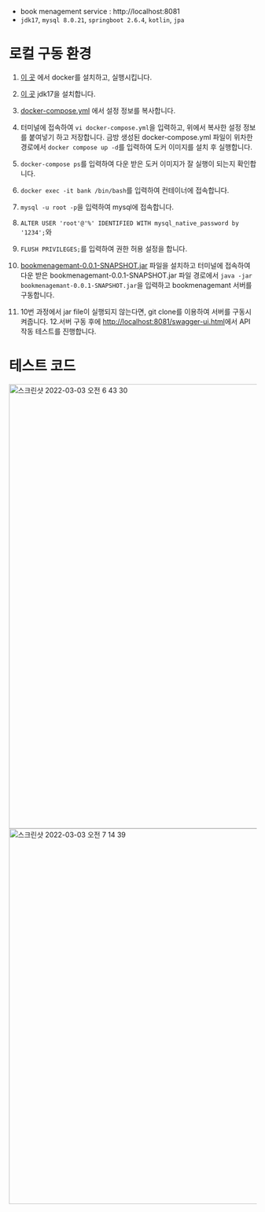 - book menagement service : http://localhost:8081
- `jdk17`, `mysql 8.0.21`, `springboot 2.6.4`, `kotlin`, `jpa`

# 로컬 구동 환경

1. [이 곳](https://www.docker.com/products/docker-desktop) 에서 docker를 설치하고, 실행시킵니다.
2. [이 곳](https://www.oracle.com/java/technologies/downloads/#jdk17-mac) jdk17을 설치합니다.
3. [docker-compose.yml](https://github.com/HyungilJung/book-menagement/blob/master/docker-compose.yml) 에서 설정 정보를 복사합니다.
4. 터미널에 접속하여 `vi docker-compose.yml`을 입력하고, 위에서 복사한 설정 정보를 붙여넣기 하고 저장합니다. 금방 생성된 docker-compose.yml 파일이 위차한 경로에서 `docker compose up -d`를 입력하여 도커 이미지를 설치 후 실행합니다.
5. `docker-compose ps`를 입력하여 다운 받은 도커 이미지가 잘 실행이 되는지 확인합니다.
6. `docker exec -it bank /bin/bash`를 입력하여 컨테이너에 접속합니다.
7. `mysql -u root -p`을 입력하여 mysql에 접속합니다.
8. `ALTER USER 'root'@'%' IDENTIFIED WITH mysql_native_password by '1234';`와
9. `FLUSH PRIVILEGES;`를 입력하여 권한 허용 설정을 합니다.

10. [bookmenagemant-0.0.1-SNAPSHOT.jar](https://github.com/HyungilJung/book-menagement/raw/master/libs/bookmenagemant-0.0.1-SNAPSHOT.jar) 파일을 설치하고 터미널에 접속하여 다운 받은 bookmenagemant-0.0.1-SNAPSHOT.jar 파일 경로에서 `java -jar bookmenagemant-0.0.1-SNAPSHOT.jar`을 입력하고 bookmenagemant 서버를 구동합니다.
11. 10번 과정에서 jar file이 실행되지 않는다면, git clone를 이용하여 서버를 구동시켜줍니다.
12.서버 구동 후에 [http://localhost:8081/swagger-ui.html](http://localhost:8081/swagger-ui.html)에서 API 작동 테스트를 진행합니다.

# 테스트 코드
<img width="904" alt="스크린샷 2022-03-03 오전 6 43 30" src="https://user-images.githubusercontent.com/43127088/156458811-514f07a7-34bb-4666-ae27-831128b18346.png">
<img width="764" alt="스크린샷 2022-03-03 오전 7 14 39" src="https://user-images.githubusercontent.com/43127088/156458795-a8c713e0-3099-4f22-8907-b87d89999e1d.png">